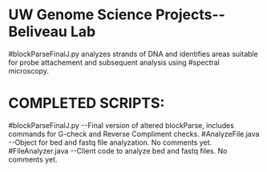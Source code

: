 # UW Genome Science Projects--Beliveau Lab

#blockParseFinalJ.py analyzes strands of DNA and identifies areas suitable for probe attachement and subsequent analysis using #spectral microscopy.

 #  COMPLETED SCRIPTS:
   
  
  #blockParseFinalJ.py --Final version of altered blockParse, includes commands for G-check and Reverse Compliment checks.
  #AnalyzeFile.java --Object for bed and fastq file analyzation. No comments yet.
  #FileAnalyzer.java --Client code to analyze bed and fastq files. No comments yet.
